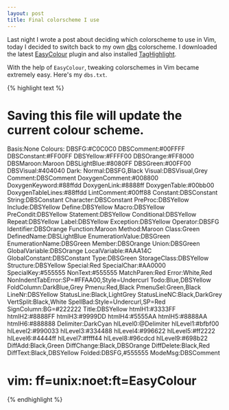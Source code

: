 ```yaml
---
layout: post
title: Final colorscheme I use
---
```


Last night I wrote a post about deciding which colorscheme to use in Vim, today I decided to switch back to my own [dbs](https://github.com/ShengYun/vim-dbs-easycolour) colorscheme. I downloaded the latest [EasyColour](http://www.cgtk.co.uk/vim-scripts/easycolour) plugin and also installed [TagHighlight](http://www.cgtk.co.uk/vim-scripts/taghighlight).

With the help of `EasyColour`, tweaking colorschemes in Vim became extremely easy. Here's my `dbs.txt`.

{% highlight text %}

# Saving this file will update the current colour scheme.
Basis:None
Colours:
	DBSFG:#C0C0C0
	DBSComment:#00FFFF
	DBSConstant:#FF00FF
	DBSYellow:#FFFF00
	DBSOrange:#FF8000
	DBSMaroon:Maroon
	DBSLightBlue:#8080FF
	DBSGreen:#00FF00
	DBSVisual:#404040
Dark:
	Normal:DBSFG,Black
	Visual:DBSVisual,Grey
	Comment:DBSComment
	DoxygenComment:#008800
	DoxygenKeyword:#88ffdd
	DoxygenLink:#8888ff
	DoxygenTable:#00bb00
	DoxygenTableLines:#88ffdd
	LintComment:#00ff88
	Constant:DBSConstant
	String:DBSConstant
	Character:DBSConstant
	PreProc:DBSYellow
	Include:DBSYellow
	Define:DBSYellow
	Macro:DBSYellow
	PreCondit:DBSYellow
	Statement:DBSYellow
	Conditional:DBSYellow
	Repeat:DBSYellow
	Label:DBSYellow
	Exception:DBSYellow
	Operator:DBSFG
	Identifier:DBSOrange
	Function:Maroon
	Method:Maroon
	Class:Green
	DefinedName:DBSLightBlue
	EnumerationValue:DBSGreen
	EnumerationName:DBSGreen
	Member:DBSOrange
	Union:DBSGreen
	GlobalVariable:DBSOrange
	LocalVariable:#AAA14C
	GlobalConstant:DBSConstant
	Type:DBSGreen
	StorageClass:DBSYellow
	Structure:DBSYellow
	Special:Red
	SpecialChar:#AA0000
	SpecialKey:#555555
	NonText:#555555
	MatchParen:Red
	Error:White,Red
	NonIndentTabError:SP=#FFAA00,Style=Undercurl
	Todo:Blue,DBSYellow
	FoldColumn:DarkBlue,Grey
	Pmenu:Red,Black
	PmenuSel:Green,Black
	LineNr:DBSYellow
	StatusLine:Black,LightGrey
	StatusLineNC:Black,DarkGrey
	VertSplit:Black,White
	SpellBad:Style=Undercurl,SP=Red
	SignColumn:BG=#222222
	Title:DBSYellow
	htmlH1:#3333FF
	htmlH2:#8888FF
	htmlH3:#9999DD
	htmlH4:#5555AA
	htmlH5:#8888AA
	htmlH6:#888888
	Delimiter:DarkCyan
	hlLevel0:@Delimiter
	hlLevel1:#bfbf00
	hlLevel2:#990033
	hlLevel3:#334488
	hlLevel4:#996622
	hlLevel5:#ff2222
	hlLevel6:#4444ff
	hlLevel7:#ffff44
	hlLevel8:#96cdcd
	hlLevel9:#698b22
	DiffAdd:Black,Green
	DiffChange:Black,DBSOrange
	DiffDelete:Black,Red
	DiffText:Black,DBSYellow
	Folded:DBSFG,#555555
	ModeMsg:DBSComment

# vim: ff=unix:noet:ft=EasyColour

{% endhighlight %} 

